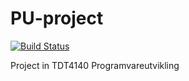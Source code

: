 # PU-project
[![Build Status](https://travis-ci.org/chrlofs/PU-project.svg?branch=master)](https://travis-ci.org/chrlofs/PU-project)

Project in TDT4140 Programvareutvikling 
